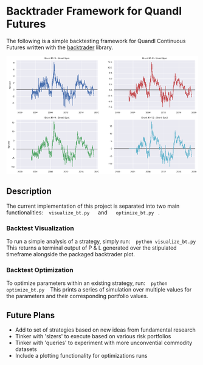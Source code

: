 # Backtrader Framework for Quandl Futures

The following is a simple backtesting framework for Quandl Continuous Futures written with the [backtrader](https://github.com/backtrader/backtrader) library.

![App Screenshot](https://github.com/NicholasTanWeiHong/eda-quandl-futures/blob/master/images/calendar-spreads.png "App Screenshot")

## Description

The current implementation of this project is separated into two main functionalities: ` ` ` visualize_bt.py ` `  ` and `  ` ` optimize_bt.py ` ` `.

### Backtest Visualization

To run a simple analysis of a strategy, simply run:
` ` ` python visualize_bt.py ` ` `
This returns a terminal output of P & L generated over the stipulated timeframe alongside the packaged backtrader plot.

### Backtest Optimization

To optimize parameters within an existing strategy, run:
` ` ` python optimize_bt.py ` ` `
This prints a series of simulation over multiple values for the parameters and their corresponding portfolio values.

## Future Plans

* Add to set of strategies based on new ideas from fundamental research
* Tinker with 'sizers' to execute based on various risk portfolios
* Tinker with 'queries' to experiment with more unconvential commodity datasets
* Include a plotting functionality for optimizations runs

